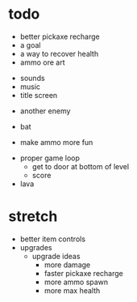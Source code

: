 # todo
+ better pickaxe recharge
+ a goal
+ a way to recover health
+ ammo ore art
- sounds
- music
- title screen
+ another enemy
- bat
+ make ammo more fun
- proper game loop
    - get to door at bottom of level
    - score
- lava

# stretch
- better item controls
- upgrades
    - upgrade ideas
        - more damage
        - faster pickaxe recharge
        - more ammo spawn
        - more max health

